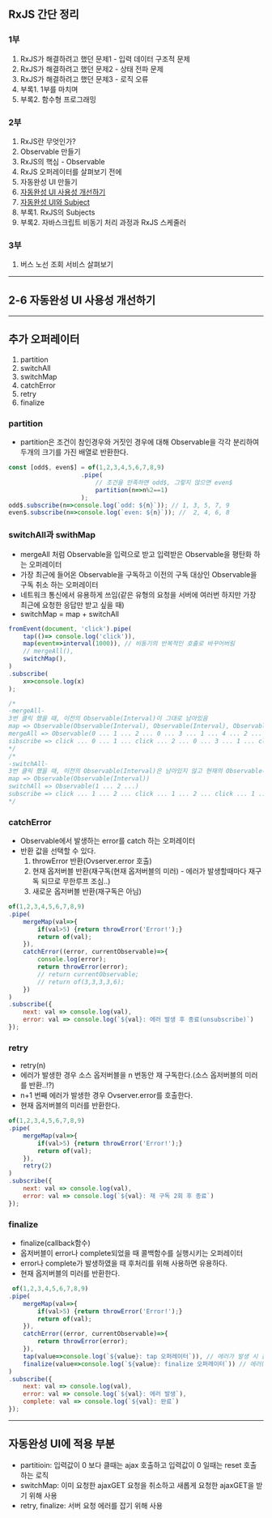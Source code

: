 ## RxJS 간단 정리

### 1부
1. RxJS가 해결하려고 했던 문제1 - 입력 데이터 구조적 문제
2. RxJS가 해결하려고 했던 문제2 - 상태 전파 문제
3. RxJS가 해결하려고 했던 문제3 - 로직 오류
4. 부록1. 1부를 마치며
5. 부록2. 함수형 프로그래밍

### 2부
1. RxJS란 무엇인가?
2. Observable 만들기
3. RxJS의 핵심 - Observable
4. RxJS 오퍼레이터를 살펴보기 전에
5. 자동완성 UI 만들기
6. <U>자동완성 UI 사용성 개선하기</U>
7. <U>자동완성 UI와 Subject</U>
11. 부록1. RxJS의 Subjects
12. 부록2. 자바스크립트 비동기 처리 과정과 RxJS 스케줄러


### 3부
1. 버스 노선 조회 서비스 살펴보기

***
## 2-6 자동완성 UI 사용성 개선하기
***

## 추가 오퍼레이터
1. partition
2. switchAll
3. switchMap
4. catchError
5. retry
6. finalize

### partition
- partition은 조건이 참인경우와 거짓인 경우에 대해 Observable을 각각 분리하여 두개의 크기를 가진 배열로 반환한다.
```js
const [odd$, even$] = of(1,2,3,4,5,6,7,8,9)
                    .pipe(
                        // 조건을 만족하면 odd$, 그렇지 않으면 even$
                        partition(n=>n%2==1)
                    );
odd$.subscribe(n=>console.log(`odd: ${n}`)); // 1, 3, 5, 7, 9
even$.subscribe(n=>console.log(`even: ${n}`)); //  2, 4, 6, 8
```

### switchAll과 swithMap
- mergeAll 처럼 Observable을 입력으로 받고 입력받은 Observable을 평탄화 하는 오퍼레이터
- 가장 최근에 들어온 Observable을 구독하고 이전의 구독 대상인 Observable을 구독 취소 하는 오퍼레이터
- 네트워크 통신에서 유용하게 쓰임(같은 유형의 요청을 서버에 여러번 하지만 가장 최근에 요청한 응답만 받고 싶을 때)
- switchMap = map + switchAll

```js
fromEvent(document, 'click').pipe(
    tap(()=> console.log('click')),
    map(event=>interval(1000)), // 비동기의 반복적인 호출로 바꾸어버림
    // mergeAll(),
    switchMap(),
)
.subscribe(
    x=>console.log(x)
);

/*
-mergeAll-
3번 클릭 했을 때, 이전의 Observable(Interval)이 그대로 남아있음
map => Observable(Observable(Interval), Observable(Interval), Observable(Interval))
mergeAll => Observable(0 ... 1 ... 2 ... 0 ... 3 ... 1 ... 4 ... 2 ... 0 ... 5 ... 3 ... 1 ...)
sibscribe => click ... 0 ... 1 ... click ... 2 ... 0 ... 3 ... 1 ... click 4 ... 2 ... 0 ... 5 ... 3 ... 1 ...
*/
/*
-switchAll-
3번 클릭 했을 때, 이전의 Observable(Interval)은 남아있지 않고 현재의 Observable(Interval)만 남아있다.
map => Observable(Observable(Interval))
switchAll => Observable(1 ... 2 ...)
subscribe => click ... 1 ... 2 ... click ... 1 ... 2 ... click ... 1 ... 2 ...
*/
```

### catchError
- Observable에서 발생하는 error를 catch 하는 오퍼레이터 
- 반환 값을 선택할 수 있다.
    1. throwError 반환(Ovserver.error 호출)
    2. 현재 옵저버블 반환(재구독(현재 옵저버블의 미러) - 에러가 발생할때마다 재구독 되므로 무한루프 조심..)
    3. 새로운 옵저버블 반환(재구독은 아님)
```js
of(1,2,3,4,5,6,7,8,9)
.pipe(
    mergeMap(val=>{
        if(val>5) {return throwError('Error!');}
        return of(val);
    }),
    catchError((error, currentObservable)=>{
        console.log(error);
        return throwError(error);
        // return currentObservable;
        // return of(3,3,3,3,6);
    })
)
.subscribe({
    next: val => console.log(val),
    error: val => console.log(`${val}: 에러 발생 후 종료(unsubscribe)`)
});
```

### retry
- retry(n)
- 에러가 발생한 경우 소스 옵저버블을 n 번동안 재 구독한다.(소스 옵저버블의 미러를 반환..!?)
- n+1 번째 에러가 발생한 경우 Ovserver.error를 호출한다.
- 현재 옵저버블의 미러를 반환한다.
```js
of(1,2,3,4,5,6,7,8,9)
.pipe(
    mergeMap(val=>{
        if(val>5) {return throwError('Error!');}
        return of(val);
    }),
    retry(2)
)
.subscribe({
    next: val => console.log(val),
    error: val => console.log(`${val}: 재 구독 2회 후 종료`)
});
```

### finalize
- finalize(callback함수)
- 옵저버블이 error나 complete되었을 때 콜백함수를 실행시키는 오퍼레이터
- error나 complete가 발생하였을 때 후처리를 위해 사용하면 유용하다.
- 현재 옵저버블의 미러를 반환한다.
```js
 of(1,2,3,4,5,6,7,8,9)
.pipe(
    mergeMap(val=>{
        if(val>5) {return throwError('Error!');}
        return of(val);
    }),
    catchError((error, currentObservable)=>{
        return throwError(error);
    }),
    tap(value=>console.log(`${value}: tap 오퍼레이터`)), // 에러가 발생 시 잡을 수 없음
    finalize(value=>console.log(`${value}: finalize 오퍼레이터`)) // 에러(error) or 완료(complete) 시 잡을 수 있음
)
.subscribe({
    next: val => console.log(val),
    error: val => console.log(`${val}: 에러 발생`),
    complete: val => console.log(`${val}: 완료`)
});
```

***
## 자동완성 UI에 적용 부분
- partitioin: 입력값이 0 보다 클때는 ajax 호출하고 입력값이 0 일때는 reset 호출 하는 로직
- switchMap: 이미 요청한 ajaxGET 요청을 취소하고 새롭게 요청한 ajaxGET을 받기 위해 사용
- retry, finalize: 서버 요청 에러를 잡기 위해 사용